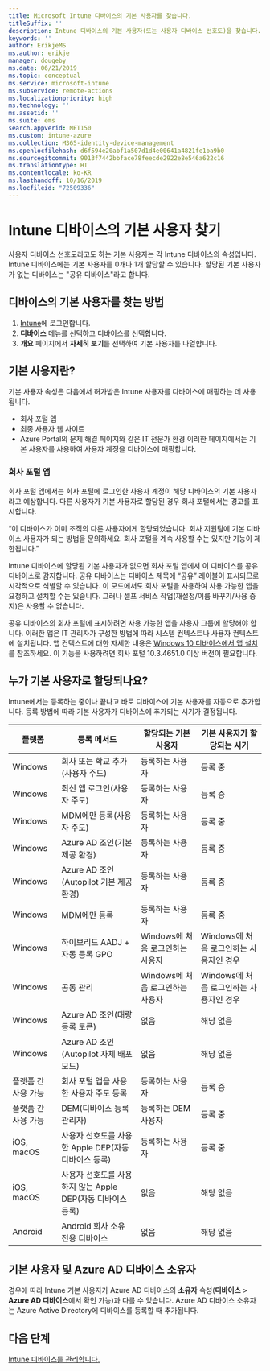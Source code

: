 ```yaml
---
title: Microsoft Intune 디바이스의 기본 사용자를 찾습니다.
titleSuffix: ''
description: Intune 디바이스의 기본 사용자(또는 사용자 디바이스 선호도)을 찾습니다.
keywords: ''
author: ErikjeMS
ms.author: erikje
manager: dougeby
ms.date: 06/21/2019
ms.topic: conceptual
ms.service: microsoft-intune
ms.subservice: remote-actions
ms.localizationpriority: high
ms.technology: ''
ms.assetid: ''
ms.suite: ems
search.appverid: MET150
ms.custom: intune-azure
ms.collection: M365-identity-device-management
ms.openlocfilehash: d6f594e20abf1a507d1d4e00641a4821fe1ba9b0
ms.sourcegitcommit: 9013f7442bbface78feecde2922e8e546a622c16
ms.translationtype: HT
ms.contentlocale: ko-KR
ms.lasthandoff: 10/16/2019
ms.locfileid: "72509336"
---
```

# <a name="find-the-primary-user-of-an-intune-device"></a>Intune 디바이스의 기본 사용자 찾기

사용자 디바이스 선호도라고도 하는 기본 사용자는 각 Intune 디바이스의 속성입니다. Intune 디바이스에는 기본 사용자를 0개나 1개 할당할 수 있습니다. 할당된 기본 사용자가 없는 디바이스는 "공유 디바이스"라고 합니다.

## <a name="how-to-find-a-devices-primary-user"></a>디바이스의 기본 사용자를 찾는 방법

1. [Intune](https://go.microsoft.com/fwlink/?linkid=2090973)에 로그인합니다.
2. **디바이스** 메뉴를 선택하고 디바이스를 선택합니다.
3. **개요** 페이지에서 **자세히 보기**를 선택하여 기본 사용자를 나열합니다.

## <a name="what-is-the-primary-user"></a>기본 사용자란?
기본 사용자 속성은 다음에서 허가받은 Intune 사용자를 다바이스에 매핑하는 데 사용됩니다.
- 회사 포털 앱
- 최종 사용자 웹 사이트
- Azure Portal의 문제 해결 페이지와 같은 IT 전문가 환경 이러한 페이지에서는 기본 사용자를 사용하여 사용자 계정을 디바이스에 매핑합니다.    

### <a name="company-portal-app"></a>회사 포털 앱
회사 포털 앱에서는 회사 포털에 로그인한 사용자 계정이 해당 디바이스의 기본 사용자라고 예상합니다. 다른 사용자가 기본 사용자로 할당된 경우 회사 포털에서는 경고를 표시합니다.

“이 디바이스가 이미 조직의 다른 사용자에게 할당되었습니다. 회사 지원팀에 기본 디바이스 사용자가 되는 방법을 문의하세요. 회사 포털을 계속 사용할 수는 있지만 기능이 제한됩니다."

Intune 디바이스에 할당된 기본 사용자가 없으면 회사 포털 앱에서 이 디바이스를 공유 디바이스로 감지합니다. 공유 디바이스는 디바이스 제목에 “공유” 레이블이 표시되므로 시각적으로 식별할 수 있습니다. 이 모드에서도 회사 포털을 사용하여 사용 가능한 앱을 요청하고 설치할 수는 있습니다. 그러나 셀프 서비스 작업(재설정/이름 바꾸기/사용 중지)은 사용할 수 없습니다.  

공유 디바이스의 회사 포털에 표시하려면 사용 가능한 앱을 사용자 그룹에 할당해야 합니다. 이러한 앱은 IT 관리자가 구성한 방법에 따라 시스템 컨텍스트나 사용자 컨텍스트에 설치됩니다. 앱 컨텍스트에 대한 자세한 내용은 [Windows 10 디바이스에서 앱 설치](../apps/apps-windows-10-app-deploy.md)를 참조하세요. 이 기능을 사용하려면 회사 포털 10.3.4651.0 이상 버전이 필요합니다.


## <a name="who-is-assigned-as-the-primary-user"></a>누가 기본 사용자로 할당되나요?
Intune에서는 등록하는 중이나 끝나고 바로 디바이스에 기본 사용자를 자동으로 추가합니다. 등록 방법에 따라 기본 사용자가 디바이스에 추가되는 시기가 결정됩니다.

| 플랫폼 | 등록 메서드 | 할당되는 기본 사용자 | 기본 사용자가 할당되는 시기 |
| ---- | ---- | ---- | ---- |
| Windows | 회사 또는 학교 추가(사용자 주도) | 등록하는 사용자 | 등록 중 |   
| Windows | 최신 앱 로그인(사용자 주도) | 등록하는 사용자 | 등록 중 | 
| Windows | MDM에만 등록(사용자 주도) | 등록하는 사용자 | 등록 중 | 
| Windows | Azure AD 조인(기본 제공 환경) | 등록하는 사용자 | 등록 중 | 
| Windows | Azure AD 조인(Autopilot 기본 제공 환경) | 등록하는 사용자 | 등록 중 | 
| Windows | MDM에만 등록 | 등록하는 사용자 | 등록 중 | 
| Windows | 하이브리드 AADJ + 자동 등록 GPO | Windows에 처음 로그인하는 사용자 | Windows에 처음 로그인하는 사용자인 경우| 
| Windows | 공동 관리 | Windows에 처음 로그인하는 사용자 | Windows에 처음 로그인하는 사용자인 경우 | 
| Windows | Azure AD 조인(대량 등록 토큰) | 없음 | 해당 없음 | 
| Windows | Azure AD 조인(Autopilot 자체 배포 모드) | 없음 | 해당 없음 | 
| 플랫폼 간 사용 가능 | 회사 포털 앱을 사용한 사용자 주도 등록 | 등록하는 사용자 | 등록 중 |
| 플랫폼 간 사용 가능 | DEM(디바이스 등록 관리자) | 등록하는 DEM 사용자 | 등록 중 |
| iOS, macOS | 사용자 선호도를 사용한 Apple DEP(자동 디바이스 등록) | 등록하는 사용자 | 등록 중 |
| iOS, macOS | 사용자 선호도를 사용하지 않는 Apple DEP(자동 디바이스 등록) | 없음 | 해당 없음 |
| Android | Android 회사 소유 전용 디바이스 | 없음 | 해당 없음 |

## <a name="primary-user-and-azure-ad-device-owner"></a>기본 사용자 및 Azure AD 디바이스 소유자
경우에 따라 Intune 기본 사용자가 Azure AD 디바이스의 **소유자** 속성(**디바이스** > **Azure AD 디바이스**에서 확인 가능)과 다를 수 있습니다. Azure AD 디바이스 소유자는 Azure Active Directory에 디바이스를 등록할 때 추가됩니다.

## <a name="next-steps"></a>다음 단계
[Intune 디바이스를 관리합니다.](device-management.md)

